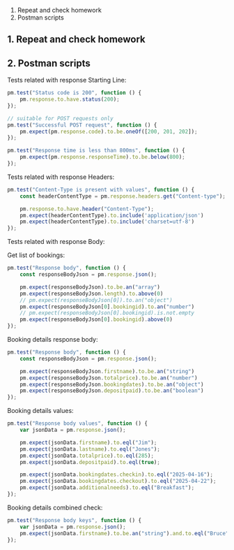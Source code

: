 1. Repeat and check homework
2. Postman scripts


## 1. Repeat and check homework


## 2. Postman scripts

Tests related with response Starting Line:
```javascript
pm.test("Status code is 200", function () {
    pm.response.to.have.status(200);
});

// suitable for POST requests only
pm.test("Successful POST request", function () {
    pm.expect(pm.response.code).to.be.oneOf([200, 201, 202]);
});

pm.test("Response time is less than 800ms", function () {
    pm.expect(pm.response.responseTime).to.be.below(800);
});

```


Tests related with response Headers:
```javascript
pm.test("Content-Type is present with values", function () {
    const headerContentType = pm.response.headers.get("Content-type");

    pm.response.to.have.header("Content-Type");
    pm.expect(headerContentType).to.include('application/json')
    pm.expect(headerContentType).to.include('charset=utf-8')
});
```

Tests related with response Body:

Get list of bookings:
```javascript
pm.test("Response body", function () {
    const responseBodyJson = pm.response.json();

    pm.expect(responseBodyJson).to.be.an("array")
    pm.expect(responseBodyJson.length).to.above(0)
    // pm.expect(responseBodyJson[0]).to.an("object")
    pm.expect(responseBodyJson[0].bookingid).to.an("number")
    // pm.expect(responseBodyJson[0].bookingid).is.not.empty
    pm.expect(responseBodyJson[0].bookingid).above(0)
});
```

Booking details response body:
```javascript
pm.test("Response body", function () {
    const responseBodyJson = pm.response.json();

    pm.expect(responseBodyJson.firstname).to.be.an("string")
    pm.expect(responseBodyJson.totalprice).to.be.an("number")
    pm.expect(responseBodyJson.bookingdates).to.be.an("object")
    pm.expect(responseBodyJson.depositpaid).to.be.an("boolean")
});

```
Booking details values:
```javascript
pm.test("Response body values", function () {
    var jsonData = pm.response.json();

    pm.expect(jsonData.firstname).to.eql("Jim");
    pm.expect(jsonData.lastname).to.eql("Jones");
    pm.expect(jsonData.totalprice).to.eql(285);
    pm.expect(jsonData.depositpaid).to.eql(true);

    pm.expect(jsonData.bookingdates.checkin).to.eql("2025-04-16");
    pm.expect(jsonData.bookingdates.checkout).to.eql("2025-04-22");
    pm.expect(jsonData.additionalneeds).to.eql("Breakfast");
});

```

Booking details combined check:
```javascript
pm.test("Response body keys", function () {
    var jsonData = pm.response.json();
    pm.expect(jsonData.firstname).to.be.an("string").and.to.eql("Bruce")
});
```